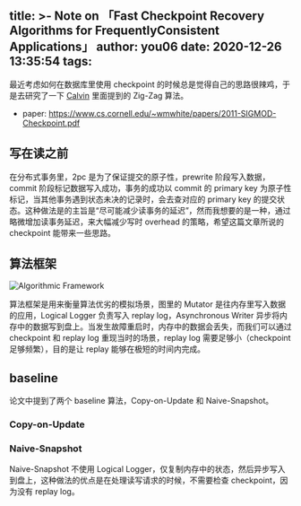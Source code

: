 title: >-
  Note on 「Fast Checkpoint Recovery Algorithms for FrequentlyConsistent
  Applications」
author: you06
date: 2020-12-26 13:35:54
tags:
---
最近考虑如何在数据库里使用 checkpoint 的时候总是觉得自己的思路很辣鸡，于是去研究了一下 [Calvin](http://cs.yale.edu/homes/thomson/publications/calvin-sigmod12.pdf) 里面提到的 Zig-Zag 算法。

- paper: https://www.cs.cornell.edu/~wmwhite/papers/2011-SIGMOD-Checkpoint.pdf

## 写在读之前

在分布式事务里，2pc 是为了保证提交的原子性，prewrite 阶段写入数据，commit 阶段标记数据写入成功，事务的成功以 commit 的 primary key 为原子性标记，当其他事务遇到状态未决的记录时，会去查对应的 primary key 的提交状态。这种做法是的主旨是“尽可能减少读事务的延迟”，然而我想要的是一种，通过略微增加读事务延迟，来大幅减少写时 overhead 的策略，希望这篇文章所说的 checkpoint 能带来一些思路。

## 算法框架

![Algorithmic Framework](https://user-images.githubusercontent.com/9587680/103154571-20dda400-47d3-11eb-9f22-825fac9d88fe.jpg)

算法框架是用来衡量算法优劣的模拟场景，图里的 Mutator 是往内存里写入数据的应用，Logical Logger 负责写入 replay log，Asynchronous Writer 异步将内存中的数据写到盘上。当发生故障重启时，内存中的数据会丢失，而我们可以通过 checkpoint 和 replay log 重现当时的场景，replay log 需要足够小（checkpoint 足够频繁），目的是让 replay 能够在极短的时间内完成。

## baseline

论文中提到了两个 baseline 算法，Copy-on-Update 和 Naive-Snapshot。

### Copy-on-Update

### Naive-Snapshot

Naive-Snapshot 不使用 Logical Logger，仅复制内存中的状态，然后异步写入到盘上，这种做法的优点是在处理读写请求的时候，不需要检查 checkpoint，因为没有 replay log。

